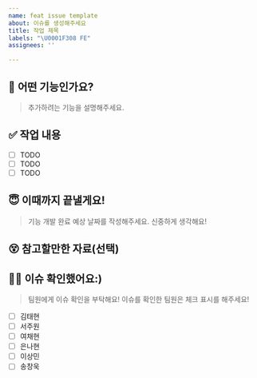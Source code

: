 ```yaml
---
name: feat issue template
about: 이슈를 생성해주세요
title: 작업 제목
labels: "\U0001F308 FE"
assignees: ''

---
```


## 🥸 어떤 기능인가요?
  > 추가하려는 기능을 설명해주세요.

## ✅ 작업 내용
- [ ] TODO
- [ ] TODO
- [ ] TODO

## 😇 이때까지 끝낼게요!
  > 기능 개발 완료 예상 날짜를 작성해주세요. 신중하게 생각해요!

## 😵 참고할만한 자료(선택)

## 🙇‍♀️ 이슈 확인했어요:)
  > 팀원에게 이슈 확인을 부탁해요! 이슈를 확인한 팀원은 체크 표시를 해주세요!
- [ ] 김태현
- [ ] 서주원
- [ ] 여채현
- [ ] 은나현
- [ ] 이상민
- [ ] 송창욱
